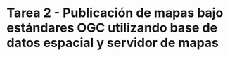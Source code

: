 # Tarea 2 - Publicación de mapas bajo estándares OGC utilizando base de datos espacial y servidor de mapas
